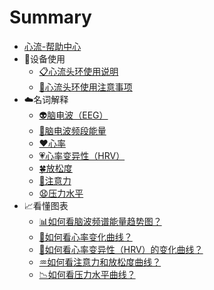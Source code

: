 # Summary

* [心流-帮助中心](README.md)
* 📲设备使用
    * [📋心流头环使用说明](📲设备使用/📋心流头环使用说明.md)
    * [📌心流头环使用注意事项](📲设备使用/📌心流头环使用注意事项.md)
* ☁️名词解释
    * [👽脑电波（EEG）](☁️名词解释/👽脑电波（EEG）.md)
    * [🔋脑电波频段能量](☁️名词解释/🔋脑电波频段能量.md)
    * [❤️心率](☁️名词解释/❤️心率.md)
    * [💗心率变异性（HRV）](☁️名词解释/💗心率变异性（HRV）.md)
    * [🍀放松度](☁️名词解释/🍀放松度.md)
    * [🎯注意力](☁️名词解释/🎯注意力.md)
    * [😧压力水平](☁️名词解释/😧压力水平.md)
* 📈看懂图表
    * [📊如何看脑波频谱能量趋势图？](📈看懂图表/📊如何看脑波频谱能量趋势图？.md)
    * [💖如何看心率变化曲线？](📈看懂图表/💖如何看心率变化曲线？.md)
    * [💓如何看心率变异性（HRV）的变化曲线？](📈看懂图表/💓如何看心率变异性（HRV）的变化曲线？.md)
    * [♒如何看注意力和放松度曲线？](📈看懂图表/♒如何看注意力和放松度曲线？.md)
    * [📉如何看压力水平曲线？](📈看懂图表/📉如何看压力水平曲线？.md)

